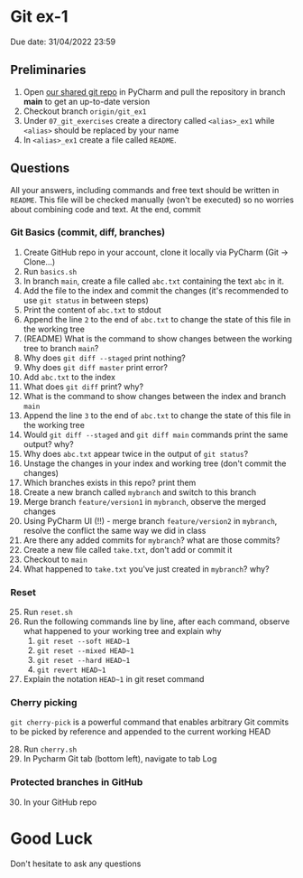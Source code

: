 # Git ex-1
Due date: 31/04/2022 23:59

 
## Preliminaries

1. Open [our shared git repo](https://github.com/alonitac/DevOpsJan22) in PyCharm and pull the repository in branch **main** to get an up-to-date version
2. Checkout branch `origin/git_ex1`
3. Under `07_git_exercises` create a directory called `<alias>_ex1` while `<alias>` should be replaced by your name
4. In `<alias>_ex1` create a file called `README`.

## Questions

All your answers, including commands and free text should be written in `README`.
This file will be checked manually (won't be executed) so no worries about combining code and text.
At the end, commit


### Git Basics (commit, diff, branches)

1. Create GitHub repo in your account, clone it locally via PyCharm (Git -> Clone...)
2. Run `basics.sh`
3. In branch `main`, create a file called `abc.txt` containing the text `abc` in it.
4. Add the file to the index and commit the changes (it's recommended to use `git status` in between steps)
5. Print the content of `abc.txt` to stdout
6. Append the line `2` to the end of `abc.txt` to change the state of this file in the working tree
7. (README) What is the command to show changes between the working tree to branch `main`?
8. Why does `git diff --staged` print nothing?
9. Why does `git diff master` print error?
10. Add `abc.txt` to the index
11. What does `git diff` print? why?
12. What is the command to show changes between the index and branch `main`
13. Append the line `3` to the end of `abc.txt` to change the state of this file in the working tree
14. Would `git diff --staged` and `git diff main` commands print the same output? why?
15. Why does `abc.txt` appear twice in the output of `git status`? 
16. Unstage the changes in your index and working tree (don't commit the changes)
17. Which branches exists in this repo? print them
18. Create a new branch called `mybranch` and switch to this branch
19. Merge branch `feature/version1` in `mybranch`, observe the merged changes
20. Using PyCharm UI (!!) - merge branch `feature/version2` in `mybranch`, resolve the conflict the same way we did in class
21. Are there any added commits for `mybranch`? what are those commits?
22. Create a new file called `take.txt`, don't add or commit it
23. Checkout to `main`
24. What happened to `take.txt` you've just created in `mybranch`? why?

### Reset

25. Run `reset.sh`
26. Run the following commands line by line, after each command, observe what happened to your working tree and explain why
    1. `git reset --soft HEAD~1`
    2. `git reset --mixed HEAD~1`
    3. `git reset --hard HEAD~1`
    4. `git revert HEAD~1`
27. Explain the notation `HEAD~1` in git reset command


### Cherry picking

`git cherry-pick` is a powerful command that enables arbitrary Git commits to be picked by reference and appended to the current working HEAD

28. Run `cherry.sh`
29. In Pycharm Git tab (bottom left), navigate to tab Log 

### Protected branches in GitHub

30. In your GitHub repo

# Good Luck

Don't hesitate to ask any questions